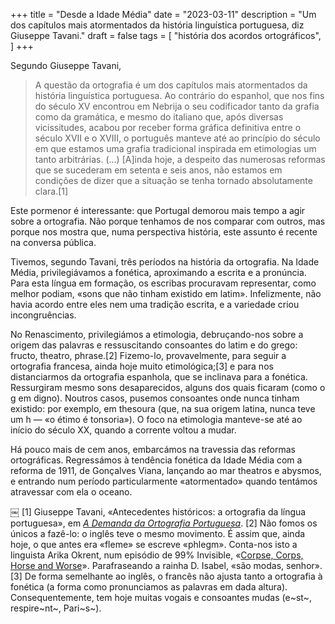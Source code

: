 +++
title = "Desde a Idade Média"
date = "2023-03-11"
description = "Um dos capítulos mais atormentados da história linguística portuguesa, diz Giuseppe Tavani."
draft = false
tags = [
    "história dos acordos ortográficos",
]
+++

Segundo Giuseppe Tavani,

>A questão da ortografia é um dos capítulos mais atormentados da história linguística portuguesa. Ao contrário do espanhol, que nos fins do século XV encontrou em Nebrija o seu codificador tanto da grafia como da gramática, e mesmo do italiano que, após diversas vicissitudes, acabou por receber forma gráfica definitiva entre o século XVII e o XVIII, o português manteve até ao princípio do século em que estamos uma grafia tradicional inspirada em etimologias um tanto arbitrárias. (...) [A]inda hoje, a despeito das numerosas reformas que se sucederam em setenta e seis anos, não estamos em condições de dizer que a situação se tenha tornado absolutamente clara.[1]

Este pormenor é interessante: que Portugal demorou mais tempo a agir sobre a ortografia. Não porque tenhamos de nos comparar com outros, mas porque nos mostra que, numa perspectiva história, este assunto é recente na conversa pública.

Tivemos, segundo Tavani, três períodos na história da ortografia. Na Idade Média, privilegiávamos a fonética, aproximando a escrita e a pronúncia. Para esta língua em formação, os escribas procuravam representar, como melhor podiam, «sons que não tinham existido em latim». Infelizmente, não havia acordo entre eles nem uma tradição escrita, e a variedade criou incongruências.

No Renascimento, privilegiámos a etimologia, debruçando-nos sobre a origem das palavras e ressuscitando consoantes do latim e do grego: fructo, theatro, phrase.[2] Fizemo-lo, provavelmente, para seguir a ortografia francesa, ainda hoje muito etimológica;[3] e para nos distanciarmos da ortografia espanhola, que se inclinava para a fonética. Ressurgiram mesmo sons desaparecidos, alguns dos quais ficaram (como o g em digno). Noutros casos, pusemos consoantes onde nunca tinham existido: por exemplo, em thesoura (que, na sua origem latina, nunca teve um h — «o étimo é tonsoria»). O foco na etimologia manteve-se até ao início do século XX, quando a corrente voltou a mudar.

Há pouco mais de cem anos, embarcámos na travessia das reformas ortográficas. Regressámos à tendência fonética da Idade Média com a reforma de 1911, de Gonçalves Viana, lançando ao mar theatros e abysmos, e entrando num período particularmente «atormentado» quando tentámos atravessar com ela o oceano.

￼
[1] Giuseppe Tavani, «Antecedentes históricos: a ortografia da língua portuguesa», em [_A Demanda da Ortografia Portuguesa_](https://www.wook.pt/livro/a-demanda-da-ortografia-portuguesa-ines-duarte/171767).
[2] Não fomos os únicos a fazê-lo: o inglês teve o mesmo movimento. É assim que, ainda hoje, o que antes era «fleme» se escreve «phlegm». Conta-nos isto a linguista Arika Okrent, num episódio de 99% Invisible, «[Corpse, Corps, Horse and Worse](https://99percentinvisible.org/episode/corpse-corps-horse-and-worse/transcript/)». Parafraseando a rainha D. Isabel, «são modas, senhor».
[3] De forma semelhante ao inglês, o francês não ajusta tanto a ortografia à fonética (a forma como pronunciamos as palavras em dada altura). Consequentemente, tem hoje muitas vogais e consoantes mudas (e~st~, respire~nt~, Pari~s~).
